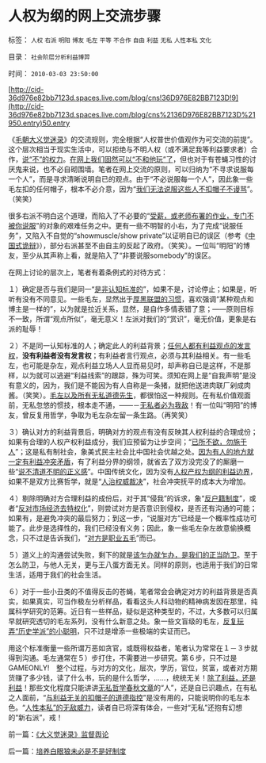 # 人权为纲的网上交流步骤

标签： `人权` `右派` `明阳` `博友` `毛左` `平等` `不合作` `自由` `利益` `无私` `人性本私` `文化` 

目录： `社会阶层分析利益博羿`

时间： `2010-03-03 23:50:00`

[http://cid-36d976e82bb7123d.spaces.live.com/blog/cns!36D976E82BB7123D!9](http://cid-36d976e82bb7123d.spaces.live.com/blog/cns%2136D976E82BB7123D%21950.entry)50.entry

《[毛朝大义觉迷录](../../../2010/3/3/《大义觉迷录》监督舆论.md)》的交流规则，完全根据“人权普世价值观作为可交流的前提”。这个层次相当于现实生活中，可以拒绝与不明人权（或不满足我等利益要求者）合作，[说“不”的权力](../../../2009/10/17/人权是经济学概念.md)。[在网上我们固然可以“不和他玩”了](../../../2009/6/10/骂行为，“不跟你玩”的成人版.md)，但也对于有苍蝇习性的讨厌鬼来说，也不必自砌围墙。笔者在网上交流的原则，可以归纳为“不寻求说服每一个人”，而是寻求清晰说明自已的观点。由于“不必说服每一个人”，因此象一些毛左扣的任何帽子，根本不必介意，因为“[我们无法说服这些人不扣帽子不谩骂](http://blog.sina.com.cn/s/blog_5563a64d0100ccx7.html)”。（笑笑）

很多右派不明白这个道理，而陷入了不必要的“[受薪，或老师布署的作业，专门不被你说服](../../../2010/1/13/五毛就业是个技术活.md)”的对象的艰难任务之中。更有一些不明智的小右，为了完成“说服任务”，又陷入不自觉的“showmuscle/show private”以证明自已的误区（参考《[中国式诡辩](../../../2008/8/31/“大学无书”，远离中国式诡辩！.md)》），部分右派甚至不由自主的反起了政府。（笑笑）。一位叫“明阳”的博友，至少从其声称上看，就是陷入了“非要说服somebody”的误区。

在网上讨论的层次上，笔者有着条例式的对待方式：

１）确定是否与我们是同一“[是非认知标准的](../../../2009/10/9/完全相反的是非标准.md)”，如果不是，讨论停止；如果是，听听有没有不同意见。一些毛左，显然出于[厚黑联盟的习惯](../../../2009/9/20/争取民主就不要搞毛式厚黑政治.md)，喜欢强调“某种观点和博主是一样的”，以为就是拉近关系，显然，是自作多情表错了意；——原则目标不一致，所谓“观点所似”，毫无意义！左派对我们的“赏识”，毫无价值，更象是右派的耻辱！

２）不是同一认知标准的人；确定此人的利益背景；[任何人都有利益观点的发言权](../../../2009/3/24/大学无书！每个人都有个人利益观点发言权.md)，**没有利益者没有发言权**；有利益者言行观点，必须与其利益相关。有一些毛左，也可能是杂左，观点利益立场人人显而易见时，却声称自已是这样，不是那样，以为就可以逃避“利益线索”的跟踪，殊为可笑。须知在网上是“自我声明”是没有意义的，因为，我们是不能因为有人自称是一条猪，就把他送进肉联厂剁成肉酱。（笑笑）。[毛左以及所有无私道德先生](http://blog.sina.com.cn/s/blog_5563a64d0100fq0d.html)，都很怕这一种规则。在有私价值观面前，无私忽悠的惯技，根本走不通，——－[无私者必为我敌](../../../2010/1/17/春秋笔法和无私的利益.md)！有一位叫“明阳”的博友，曾反复用哲学，争取为毛左杂左留一条生路。（再笑笑）

３）确认对方的利益背景后，明确对方的观点有没有反映其人权利益的合理成份；如果有合理的人权产权利益成分，我们应预留为让步空间；“[已所不欲，勿施于人](../../../2009/6/19/“已所不欲，勿施于人”就是普世的价值观.md)”；这是私有制社会，象美式民主社会比中国社会优越之处。[因为有人的地方就一定有利益冲突矛盾](../../../2009/11/11/正统，正义和主流，矛盾和冲突.md)，有了利益分界的纲领，就省去了双方没完没了的厮磨一些“[说不清道不明的正义感](../../../2009/11/14/正义感也可以变得非常可怕.md)”。中国传统文化，因为没有[人权产权为纲的利益边界](../../../2009/10/9/完全相反的是非标准.md)，如果不是双方比赛哲学，就是“[人治权威裁决](../../../2009/3/25/中国式诡辩：疑证从有，君权裁决.md)”，社会冲突抚平的成本大为增加。

４）剔除明确对方合理利益的成份后，对于其“侵我”的诉求，象“[反户籍制度](../../../2009/9/7/盲目反户籍制度声浪.md)”，或者“[反对市场经济去特权化](../../../2009/7/19/为什么中国市场经济一直不能去特权化？？.md)”，则尝试对方是否意识到侵权，是否还有沟通的可能；如果有，是避免冲突的最后努力；到这一步，“说服对方”已经是一个概率性成功可能了。此步是选择性的，我们已经没有义务；因此，象一些毛左杂左故意偷换概念，只不过是告诉我们，“[对方是职业五毛](../../../2010/1/13/五毛就业是个技术活.md)”而已。

５）道义上的沟通尝试失败，剩下的就是[该乍办就乍办，是我们的正当防卫](../../../2010/1/31/沟通和合作，“文明冲突”进化到“和谐社会”.md)。至于怎么防卫，与他人无关，更与王八蛋方面无关。同样的原则，也适用于我们的日常生活，适用于我们的社会生活。

６）对于一些小丑类的不值得反击的苍蝇，笔者常会会确定对方的利益背景是否真实，如果真实，可当作极左分析样品，看看这头人科动物的精神病发因在那里，纯属科学研究的范筹。近日有一些样品，疑似是这种类型的，不过，大多数可以归属早就研究透切的毛左系列，没有什么新意之处。象一些文盲级的毛左，[反复玩弄“历史学派”的小聪明](../../../2009/12/29/历史经济学派与唯心的社会学.md)，只不过是增添一些极端的实证而已。

用这个标准衡量一些所谓万恶如贪官，或既得权益者，笔者认为常常在１－３步就得到沟通。毛左通常在５）步打住，不需要进一步研究。第６步，只不过是GAMEONLY!　整个过程，与对方的文化，层次，学历，官位，贫富，或者对方期货赚了多少钱，读了什么书，玩的是什么哲学，……，统统无关！[除了利益，还是利益](../../../2010/2/22/无私后还能有罗伯特议事规则吗？.md)！那些文化程度只能讲讲[无私哲学春秋文章](../../../2010/1/18/科学发展观不再需要春秋笔法道德文章.md)的“人”，还是自已识趣点，在有私之人面前，“[与利益无关的扣帽子的道德指控](http://blog.sina.com.cn/s/blog_5563a64d0100ccx7.html)”是没有用的，只能说明你的毛左本色。“[人性本私”的无敌威力](../../../2010/1/9/“权威”的经济学解释和人性的权威.md)，读者自已将深有体会，一些对“无私”还抱有幻想的“新右派”，戒！



前一篇：[《大义觉迷录》监督舆论](../../../2010/3/3/《大义觉迷录》监督舆论.md)

后一篇：[培养白眼狼未必是不是好制度](../../../2010/3/4/培养白眼狼未必是不是好制度.md)